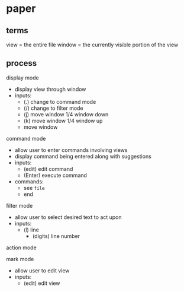 # paper

## terms

view = the entire file
window = the currently visible portion of the view

## process

display mode

- display view through window
- inputs:
  + (.) change to command mode
  + (/) change to filter mode
  + (j) move window 1/4 window down
  + (k) move window 1/4 window up
  + move window

command mode

- allow user to enter commands involving views
- display command being entered along with suggestions
- inputs:
  + (edit) edit command
  + (Enter) execute command
- commands:
  + see `file`
  + end

filter mode

- allow user to select desired text to act upon
- inputs:
  + (l) line
    * (digits) line number

action mode

mark mode

- allow user to edit view
- inputs:
  + (edit) edit view

